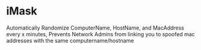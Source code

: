 # iMask
Automatically Randomize ComputerName, HostName, and MacAddress every x minutes, Prevents Network Admins from linking you to spoofed mac addresses with the same computername/hostname 
